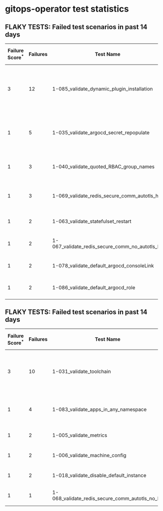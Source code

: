 #  gitops-operator test statistics
## FLAKY TESTS: Failed test scenarios in past 14 days
| Failure Score<sup>*</sup> | Failures | Test Name | Last Seen | PR List and Logs 
|---|---|---|---|---|
| 3 | 12 | 1-085_validate_dynamic_plugin_installation  | 97 days ago | 3: [#594](https://github.com/redhat-developer/gitops-operator/pull/594)<sup>[1](https://storage.googleapis.com/origin-ci-test/pr-logs/pull/redhat-developer_gitops-operator/594/pull-ci-redhat-developer-gitops-operator-master-v4.12-kuttl-sequential/1701254672032993280/build-log.txt), [2](https://storage.googleapis.com/origin-ci-test/pr-logs/pull/redhat-developer_gitops-operator/594/pull-ci-redhat-developer-gitops-operator-master-v4.13-kuttl-sequential/1701254672070742016/build-log.txt), [3](https://storage.googleapis.com/origin-ci-test/pr-logs/pull/redhat-developer_gitops-operator/594/pull-ci-redhat-developer-gitops-operator-master-v4.13-kuttl-sequential/1701234722660683776/build-log.txt), [4](https://storage.googleapis.com/origin-ci-test/pr-logs/pull/redhat-developer_gitops-operator/594/pull-ci-redhat-developer-gitops-operator-master-v4.12-kuttl-sequential/1701234711872933888/build-log.txt), [5](https://storage.googleapis.com/origin-ci-test/pr-logs/pull/redhat-developer_gitops-operator/594/pull-ci-redhat-developer-gitops-operator-master-v4.12-kuttl-sequential/1701243207095947264/build-log.txt)</sup> [#588](https://github.com/redhat-developer/gitops-operator/pull/588)<sup>[1](https://storage.googleapis.com/origin-ci-test/pr-logs/pull/redhat-developer_gitops-operator/588/pull-ci-redhat-developer-gitops-operator-master-v4.12-kuttl-sequential/1701251011043135488/build-log.txt), [2](https://storage.googleapis.com/origin-ci-test/pr-logs/pull/redhat-developer_gitops-operator/588/pull-ci-redhat-developer-gitops-operator-master-v4.12-kuttl-sequential/1701282948843573248/build-log.txt), [3](https://storage.googleapis.com/origin-ci-test/pr-logs/pull/redhat-developer_gitops-operator/588/pull-ci-redhat-developer-gitops-operator-master-v4.13-kuttl-sequential/1701251011357708288/build-log.txt), [4](https://storage.googleapis.com/origin-ci-test/pr-logs/pull/redhat-developer_gitops-operator/588/pull-ci-redhat-developer-gitops-operator-master-v4.13-kuttl-sequential/1701282948910682112/build-log.txt)</sup> [#554](https://github.com/redhat-developer/gitops-operator/pull/554)<sup>[1](https://storage.googleapis.com/origin-ci-test/pr-logs/pull/redhat-developer_gitops-operator/554/pull-ci-redhat-developer-gitops-operator-master-v4.13-kuttl-sequential/1700184225237438464/build-log.txt), [2](https://storage.googleapis.com/origin-ci-test/pr-logs/pull/redhat-developer_gitops-operator/554/pull-ci-redhat-developer-gitops-operator-master-v4.12-kuttl-sequential/1701116626495082496/build-log.txt), [3](https://storage.googleapis.com/origin-ci-test/pr-logs/pull/redhat-developer_gitops-operator/554/pull-ci-redhat-developer-gitops-operator-master-v4.13-kuttl-sequential/1701116626629300224/build-log.txt)</sup> 
| 1 | 5 | 1-035_validate_argocd_secret_repopulate  | 97 days ago | 3: [#601](https://github.com/redhat-developer/gitops-operator/pull/601)<sup>[1](https://storage.googleapis.com/origin-ci-test/pr-logs/pull/redhat-developer_gitops-operator/601/pull-ci-redhat-developer-gitops-operator-master-v4.13-kuttl-sequential/1704123825341337600/build-log.txt)</sup> [#594](https://github.com/redhat-developer/gitops-operator/pull/594)<sup>[1](https://storage.googleapis.com/origin-ci-test/pr-logs/pull/redhat-developer_gitops-operator/594/pull-ci-redhat-developer-gitops-operator-master-v4.13-kuttl-sequential/1701234722660683776/build-log.txt), [2](https://storage.googleapis.com/origin-ci-test/pr-logs/pull/redhat-developer_gitops-operator/594/pull-ci-redhat-developer-gitops-operator-master-v4.12-kuttl-sequential/1701243207095947264/build-log.txt)</sup> [#580](https://github.com/redhat-developer/gitops-operator/pull/580)<sup>[1](https://storage.googleapis.com/origin-ci-test/pr-logs/pull/redhat-developer_gitops-operator/580/pull-ci-redhat-developer-gitops-operator-master-v4.12-kuttl-sequential/1701121677712166912/build-log.txt), [2](https://storage.googleapis.com/origin-ci-test/pr-logs/pull/redhat-developer_gitops-operator/580/pull-ci-redhat-developer-gitops-operator-master-v4.12-kuttl-sequential/1701476829652586496/build-log.txt)</sup> 
| 1 | 3 | 1-040_validate_quoted_RBAC_group_names  | 97 days ago | 3: [#601](https://github.com/redhat-developer/gitops-operator/pull/601)<sup>[1](https://storage.googleapis.com/origin-ci-test/pr-logs/pull/redhat-developer_gitops-operator/601/pull-ci-redhat-developer-gitops-operator-master-v4.13-kuttl-sequential/1704123825341337600/build-log.txt)</sup> [#594](https://github.com/redhat-developer/gitops-operator/pull/594)<sup>[1](https://storage.googleapis.com/origin-ci-test/pr-logs/pull/redhat-developer_gitops-operator/594/pull-ci-redhat-developer-gitops-operator-master-v4.12-kuttl-sequential/1701243207095947264/build-log.txt)</sup> [#580](https://github.com/redhat-developer/gitops-operator/pull/580)<sup>[1](https://storage.googleapis.com/origin-ci-test/pr-logs/pull/redhat-developer_gitops-operator/580/pull-ci-redhat-developer-gitops-operator-master-v4.12-kuttl-sequential/1701121677712166912/build-log.txt)</sup> 
| 1 | 3 | 1-069_validate_redis_secure_comm_autotls_ha  | 97 days ago | 3: [#602](https://github.com/redhat-developer/gitops-operator/pull/602)<sup>[1](https://storage.googleapis.com/origin-ci-test/pr-logs/pull/redhat-developer_gitops-operator/602/pull-ci-redhat-developer-gitops-operator-master-v4.14-kuttl-parallel/1701831074004340736/build-log.txt)</sup> [#588](https://github.com/redhat-developer/gitops-operator/pull/588)<sup>[1](https://storage.googleapis.com/origin-ci-test/pr-logs/pull/redhat-developer_gitops-operator/588/pull-ci-redhat-developer-gitops-operator-master-v4.13-kuttl-parallel/1701510377415643136/build-log.txt)</sup> [#580](https://github.com/redhat-developer/gitops-operator/pull/580)<sup>[1](https://storage.googleapis.com/origin-ci-test/pr-logs/pull/redhat-developer_gitops-operator/580/pull-ci-redhat-developer-gitops-operator-master-v4.13-kuttl-parallel/1701121677741527040/build-log.txt)</sup> 
| 1 | 2 | 1-063_validate_statefulset_restart  | 97 days ago | 2: [#599](https://github.com/redhat-developer/gitops-operator/pull/599)<sup>[1](https://storage.googleapis.com/origin-ci-test/pr-logs/pull/redhat-developer_gitops-operator/599/pull-ci-redhat-developer-gitops-operator-master-v4.13-kuttl-parallel/1701444017490759680/build-log.txt)</sup> [#597](https://github.com/redhat-developer/gitops-operator/pull/597)<sup>[1](https://storage.googleapis.com/origin-ci-test/pr-logs/pull/redhat-developer_gitops-operator/597/pull-ci-redhat-developer-gitops-operator-master-v4.12-kuttl-parallel/1704377487875641344/build-log.txt)</sup> 
| 1 | 2 | 1-067_validate_redis_secure_comm_no_autotls_ha  | 97 days ago | 2: [#602](https://github.com/redhat-developer/gitops-operator/pull/602)<sup>[1](https://storage.googleapis.com/origin-ci-test/pr-logs/pull/redhat-developer_gitops-operator/602/pull-ci-redhat-developer-gitops-operator-master-v4.13-kuttl-parallel/1701878524282933248/build-log.txt)</sup> [#588](https://github.com/redhat-developer/gitops-operator/pull/588)<sup>[1](https://storage.googleapis.com/origin-ci-test/pr-logs/pull/redhat-developer_gitops-operator/588/pull-ci-redhat-developer-gitops-operator-master-v4.13-kuttl-parallel/1701510377415643136/build-log.txt)</sup> 
| 1 | 2 | 1-078_validate_default_argocd_consoleLink  | 97 days ago | 2: [#602](https://github.com/redhat-developer/gitops-operator/pull/602)<sup>[1](https://storage.googleapis.com/origin-ci-test/pr-logs/pull/redhat-developer_gitops-operator/602/pull-ci-redhat-developer-gitops-operator-master-v4.14-kuttl-sequential/1702023659591307264/build-log.txt)</sup> [#601](https://github.com/redhat-developer/gitops-operator/pull/601)<sup>[1](https://storage.googleapis.com/origin-ci-test/pr-logs/pull/redhat-developer_gitops-operator/601/pull-ci-redhat-developer-gitops-operator-master-v4.12-kuttl-sequential/1701610318083395584/build-log.txt)</sup> 
| 1 | 2 | 1-086_validate_default_argocd_role  | 97 days ago | 2: [#601](https://github.com/redhat-developer/gitops-operator/pull/601)<sup>[1](https://storage.googleapis.com/origin-ci-test/pr-logs/pull/redhat-developer_gitops-operator/601/pull-ci-redhat-developer-gitops-operator-master-v4.12-kuttl-sequential/1701610318083395584/build-log.txt)</sup> [#564](https://github.com/redhat-developer/gitops-operator/pull/564)<sup>[1](https://storage.googleapis.com/origin-ci-test/pr-logs/pull/redhat-developer_gitops-operator/564/pull-ci-redhat-developer-gitops-operator-master-v4.13-kuttl-sequential/1701549193723645952/build-log.txt)</sup> 
## FLAKY TESTS: Failed test scenarios in past 14 days
| Failure Score<sup>*</sup> | Failures | Test Name | Last Seen | PR List and Logs 
|---|---|---|---|---|
| 3 | 10 | 1-031_validate_toolchain  | 97 days ago | 3: [v4.14]<sup>[1](https://storage.googleapis.com/origin-ci-test/logs/periodic-ci-redhat-developer-gitops-operator-master-v4.14-periodic-kuttl-sequential/1702110131937873920/build-log.txt), [2](https://storage.googleapis.com/origin-ci-test/logs/periodic-ci-redhat-developer-gitops-operator-master-v4.14-periodic-kuttl-sequential/1701747741199175680/build-log.txt), [3](https://storage.googleapis.com/origin-ci-test/logs/periodic-ci-redhat-developer-gitops-operator-master-v4.14-periodic-kuttl-sequential/1702472541144092672/build-log.txt)</sup> [v4.12]<sup>[1](https://storage.googleapis.com/origin-ci-test/logs/periodic-ci-redhat-developer-gitops-operator-master-v4.12-periodic-kuttl-sequential/1701385328587182080/build-log.txt), [2](https://storage.googleapis.com/origin-ci-test/logs/periodic-ci-redhat-developer-gitops-operator-master-v4.12-periodic-kuttl-sequential/1701747737852121088/build-log.txt), [3](https://storage.googleapis.com/origin-ci-test/logs/periodic-ci-redhat-developer-gitops-operator-master-v4.12-periodic-kuttl-sequential/1702110127751958528/build-log.txt), [4](https://storage.googleapis.com/origin-ci-test/logs/periodic-ci-redhat-developer-gitops-operator-master-v4.12-periodic-kuttl-sequential/1702472537776066560/build-log.txt)</sup> [v4.13]<sup>[1](https://storage.googleapis.com/origin-ci-test/logs/periodic-ci-redhat-developer-gitops-operator-master-v4.13-periodic-kuttl-sequential/1702472539902578688/build-log.txt), [2](https://storage.googleapis.com/origin-ci-test/logs/periodic-ci-redhat-developer-gitops-operator-master-v4.13-periodic-kuttl-sequential/1701385330269097984/build-log.txt), [3](https://storage.googleapis.com/origin-ci-test/logs/periodic-ci-redhat-developer-gitops-operator-master-v4.13-periodic-kuttl-sequential/1701747739529842688/build-log.txt)</sup> 
| 1 | 4 | 1-083_validate_apps_in_any_namespace  | 97 days ago | 2: [v4.12]<sup>[1](https://storage.googleapis.com/origin-ci-test/43023/rehearse-43023-periodic-ci-redhat-developer-gitops-operator-master-v4.12-periodic-kuttl-sequential/1699401106276225024/build-log.txt), [2](https://storage.googleapis.com/origin-ci-test/43023/rehearse-43023-periodic-ci-redhat-developer-gitops-operator-master-v4.12-periodic-kuttl-sequential/1699440155070304256/build-log.txt)</sup> [v4.13]<sup>[1](https://storage.googleapis.com/origin-ci-test/43023/rehearse-43023-periodic-ci-redhat-developer-gitops-operator-master-v4.13-periodic-kuttl-sequential/1699401103738671104/build-log.txt), [2](https://storage.googleapis.com/origin-ci-test/43023/rehearse-43023-periodic-ci-redhat-developer-gitops-operator-master-v4.13-periodic-kuttl-sequential/1699440164314550272/build-log.txt)</sup> 
| 1 | 2 | 1-005_validate_metrics  | 97 days ago | 1: [v4.13]<sup>[1](https://storage.googleapis.com/origin-ci-test/43053/rehearse-43053-periodic-ci-redhat-developer-gitops-operator-master-v4.13-periodic-kuttl-sequential/1701103755526672384/build-log.txt), [2](https://storage.googleapis.com/origin-ci-test/43023/rehearse-43023-periodic-ci-redhat-developer-gitops-operator-master-v4.13-periodic-kuttl-sequential/1699401103738671104/build-log.txt)</sup> 
| 1 | 2 | 1-006_validate_machine_config  | 97 days ago | 1: [v4.13]<sup>[1](https://storage.googleapis.com/origin-ci-test/43053/rehearse-43053-periodic-ci-redhat-developer-gitops-operator-master-v4.13-periodic-kuttl-sequential/1701103755526672384/build-log.txt), [2](https://storage.googleapis.com/origin-ci-test/43023/rehearse-43023-periodic-ci-redhat-developer-gitops-operator-master-v4.13-periodic-kuttl-sequential/1699401103738671104/build-log.txt)</sup> 
| 1 | 2 | 1-018_validate_disable_default_instance  | 97 days ago | 1: [v4.13]<sup>[1](https://storage.googleapis.com/origin-ci-test/43053/rehearse-43053-periodic-ci-redhat-developer-gitops-operator-master-v4.13-periodic-kuttl-sequential/1701103755526672384/build-log.txt), [2](https://storage.googleapis.com/origin-ci-test/43023/rehearse-43023-periodic-ci-redhat-developer-gitops-operator-master-v4.13-periodic-kuttl-sequential/1699401103738671104/build-log.txt)</sup> 
| 1 | 1 | 1-068_validate_redis_secure_comm_autotls_no_ha  | 97 days ago | 1: [v4.13]<sup>[1](https://storage.googleapis.com/origin-ci-test/43023/rehearse-43023-periodic-ci-redhat-developer-gitops-operator-master-v4.13-periodic-kuttl-parallel/1700127014058463232/build-log.txt)</sup> 
